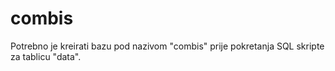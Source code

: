 # combis
Potrebno je kreirati bazu pod nazivom "combis" prije pokretanja SQL skripte za tablicu "data".

